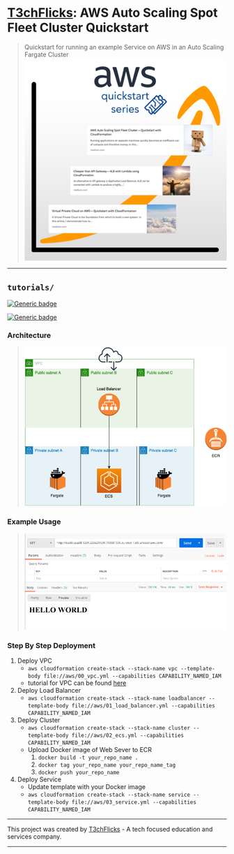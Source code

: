# [T3chFlicks](https://t3chflicks.org): AWS Auto Scaling Spot Fleet Cluster Quickstart
> Quickstart for running an example Service on AWS in an Auto Scaling Fargate Cluster
![thumbnail](./thumbnail.png)

---

## `tutorials/`
[![Generic badge](https://img.shields.io/badge/Blog_Post-Github-orange.svg)](./blog_post.md)

[![Generic badge](https://img.shields.io/badge/Blog_Post-Medium-blue.svg)](https://t3chflicks.medium.com/aws-auto-scaling-fargate-cluster-quickstart-with-cloudformation-dab2f84ffabd)

### Architecture

> ![architecture](./architecture.png)

### Example Usage
> ![example usage](./example_usage.png)

### Step By Step Deployment
1. Deploy VPC
    * `aws cloudformation create-stack --stack-name vpc --template-body file://aws/00_vpc.yml --capabilities CAPABILITY_NAMED_IAM`
    * tutorial for VPC can be found [here](https://medium.com/@t3chflicks/virtual-private-cloud-on-aws-quickstart-with-cloudformation-4583109b2433)
1. Deploy Load Balancer
    * `aws cloudformation create-stack --stack-name loadbalancer --template-body file://aws/01_load_balancer.yml --capabilities CAPABILITY_NAMED_IAM`
1. Deploy Cluster
    * `aws cloudformation create-stack --stack-name cluster --template-body file://aws/02_ecs.yml --capabilities CAPABILITY_NAMED_IAM`
    * Upload Docker image of Web Sever to ECR 
      1. `docker build -t your_repo_name .`
      1. `docker tag your_repo_name your_repo_name_tag`
      1. `docker push your_repo_name`
1. Deploy Service
    * Update template with your Docker image
    * `aws cloudformation create-stack --stack-name service --template-body file://aws/03_service.yml --capabilities CAPABILITY_NAMED_IAM`

---

This project was created by [T3chFlicks](https://t3chflicks.org) - A tech focused education and services company.

---